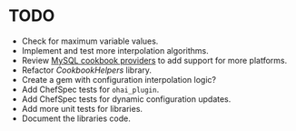 TODO
====

- Check for maximum variable values.
- Implement and test more interpolation algorithms.
- Review [MySQL cookbook providers](https://github.com/opscode-cookbooks/mysql/tree/master/libraries) to add support for more platforms.
- Refactor *CookbookHelpers* library.
 - Create a gem with configuration interpolation logic?
- Add ChefSpec tests for `ohai_plugin`.
- Add ChefSpec tests for dynamic configuration updates.
- Add more unit tests for libraries.
- Document the libraries code.
